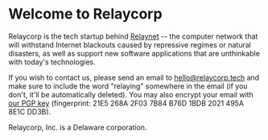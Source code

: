 ---
---

# Welcome to Relaycorp

Relaycorp is the tech startup behind [Relaynet](https://relaynet.link) -- the computer network that will withstand Internet blackouts caused by repressive regimes or natural disasters, as well as support new software applications that are unthinkable with today's technologies.

If you wish to contact us, please send an email to [hello@relaycorp.tech](mailto:hello@relaycorp.tech) and make sure to include the word "relaying" somewhere in the email (if you don't, it'll be automatically deleted). You may also encrypt your email with [our PGP key](https://pgp.pm/pks/lookup?op=get&search=0x2021495A8E1CDD3B) (fingerprint: 21E5 268A 2F03 7B84 B76D 1BDB 2021 495A 8E1C DD3B).

Relaycorp, Inc. is a Delaware corporation.

